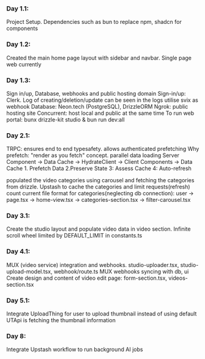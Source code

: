 ### Day 1.1:

Project Setup. Dependencies such as bun to replace npm, shadcn for components

### Day 1.2:

Created the main home page layout with sidebar and navbar. Single page web currently

### Day 1.3:

Sign in/up, Database, webhooks and public hosting domain
Sign-in/up: Clerk. Log of creating/deletion/update can be seen in the logs
utilise svix as webhook
Database: Neon.tech (PostgreSQL), DrizzleORM
Ngrok: public hosting site
Concurrent: host local and public at the same time
To run web portal: bunx drizzle-kit studio & bun run dev:all

### Day 2.1:

TRPC: ensures end to end typesafety. allows authenticated prefetching
Why prefetch: "render as you fetch" concept. parallel data loading
Server Component -> Data Cache -> HydrateClient -> Client Components -> Data Cache 1. Prefetch Data 2.Preserve State 3: Assess Cache 4: Auto-refresh

populated the video categories using carousel and fetching the categories from drizzle.
Upstash to cache the categories and limit requests(refresh) count
current file format for categories(neglecting db connection): user -> page.tsx -> home-view.tsx -> categories-section.tsx -> filter-carousel.tsx

### Day 3.1:

Create the studio layout and populate video data in video section.
Infinite scroll wheel limited by DEFAULT_LIMIT in constants.ts

### Day 4.1:

MUX (video service) integration and webhooks.
studio-uploader.tsx, studio-upload-model.tsx, webhook/route.ts
MUX webhooks syncing with db, ui
Create design and content of video edit page: form-section.tsx, videos-section.tsx

### Day 5.1:

Integrate UploadThing for user to upload thumbnail instead of using default
UTApi is fetching the thumbnail information

### Day 8:
Integrate Upstash workflow to run background AI jobs
